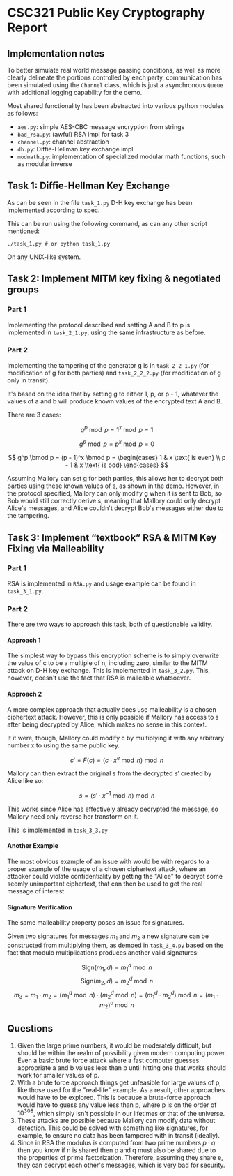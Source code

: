 # CSC321 Public Key Cryptography Report

## Implementation notes

To better simulate real world message passing conditions, as well as more
clearly delineate the portions controlled by each party, communication has been
simulated using the `Channel` class, which is just a asynchronous `Queue` with
additional logging capability for the demo.

Most shared functionality has been abstracted into various python modules as
follows:

- `aes.py`: simple AES-CBC message encryption from strings
- `bad_rsa.py`: (awful) RSA impl for task 3
- `channel.py`: channel abstraction
- `dh.py`: Diffie-Hellman key exchange impl
- `modmath.py`: implementation of specialized modular math functions, such as
modular inverse

## Task 1: Diffie-Hellman Key Exchange

As can be seen in the file `task_1.py` D-H key exchange has been implemented
according to spec.

This can be run using the following command, as can any other script mentioned:
```shell
./task_1.py # or python task_1.py
```
On any UNIX-like system.

## Task 2: Implement MITM key fixing & negotiated groups

### Part 1

Implementing the protocol described and setting A and B to p is implemented in
`task_2_1.py`, using the same infrastructure as before.

### Part 2

Implementing the tampering of the generator g is in `task_2_2_1.py` (for
modification of g for both parties) and `task_2_2_2.py` (for modification of g
only in transit).

It's based on the idea that by setting g to either 1, p, or p - 1, whatever the
values of a and b will produce known values of the encrypted text A and B.

There are 3 cases:

$$g^p \bmod p = 1^x \bmod p = 1$$

$$g^p \bmod p = p^x \bmod p = 0$$

$$
g^p \bmod p = (p - 1)^x \bmod p = \begin{cases}
    1 & x \text{ is even} \\
    p - 1 & x \text{ is odd}
\end{cases}
$$

Assuming Mallory can set g for both parties, this allows her to decrypt both
parties using these known values of s, as shown in the demo. However, in the
protocol specified, Mallory can only modify g when it is sent to Bob, so Bob
would still correctly derive $s$, meaning that Mallory could only decrypt
Alice's messages, and Alice couldn't decrypt Bob's messages either due to the
tampering.

## Task 3: Implement “textbook” RSA & MITM Key Fixing via Malleability

### Part 1

RSA is implemented in `RSA.py` and usage example can be found in `task_3_1.py`.

### Part 2

There are two ways to approach this task, both of questionable validity.

#### Approach 1

The simplest way to bypass this encryption scheme is to simply overwrite the
value of c to be a multiple of n, including zero, similar to the MITM attack on
D-H key exchange. This is implemented in `task_3_2.py`. This, however, doesn't
use the fact that RSA is malleable whatsoever.

#### Approach 2

A more complex approach that actually does use malleability is a chosen
ciphertext attack. However, this is only possible if Mallory has access to s
after being decrypted by Alice, which makes no sense in this context.

It it were, though, Mallory could modify c by multiplying it with any arbitrary
number x to using the same public key.

$$c' = F(c) = (c \cdot x^e \bmod n) \bmod n$$

Mallory can then extract the original s from the decrypted $s'$ created by Alice
like so:

$$s = (s' \cdot x^{-1} \bmod n) \bmod n$$

This works since Alice has effectively already decrypted the message, so Mallory
need only reverse her transform on it.

This is implemented in `task_3_3.py`

#### Another Example

The most obvious example of an issue with would be with regards to a proper
example of the usage of a chosen ciphertext attack, where an attacker could
violate confidentiality by getting the "Alice" to decrypt some seemly
unimportant ciphertext, that can then be used to get the real message of
interest.

#### Signature Verification

The same malleability property poses an issue for signatures.

Given two signatures for messages $m_1$ and $m_2$ a new signature can be
constructed from multiplying them, as demoed in `task_3_4.py` based on the fact
that modulo multiplications produces another valid signatures:

$$\text{Sign}(m_1, d) = m_1^d \bmod n$$
$$\text{Sign}(m_2, d) = m_2^d \bmod n$$
$$m_3 = m_1 \cdot m_2 = (m_1^d \bmod n) \cdot (m_2^d \bmod n) = (m_1^d \cdot m_2^d) \bmod n = (m_1 \cdot m_2)^d \bmod n $$

## Questions

1. Given the large prime numbers, it would be moderately difficult, but should
   be within the realm of possibility given modern computing power. Even a basic
   brute force attack where a fast computer guesses appropriate a and b values
   less than p until hitting one that works should work for smaller values of
   p.
2. With a brute force approach things get unfeasible for large values of p, like
   those used for the "real-life" example. As a result, other approaches would
   have to be explored. This is because a brute-force approach would have to
   guess any value less than p, where p is on the order of $10^308$, which
   simply isn't possible in our lifetimes or that of the universe.
3. These attacks are possible because Mallory can modify data without detection.
   This could be solved with something like signatures, for example, to ensure
   no data has been tampered with in transit (ideally).
4. Since in RSA the modulus is computed from two prime numbers $p \cdot q$ then
   you know if n is shared then p and q must also be shared due to the
   properties of prime factorization. Therefore, assuming they share e, they can
   decrypt each other's messages, which is very bad for security.
